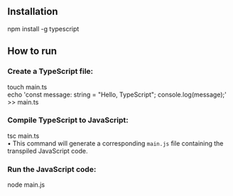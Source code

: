 
## Installation
npm install -g typescript

## How to run
### Create a TypeScript file: 
touch main.ts </br>
echo 'const message: string = "Hello, TypeScript";
console.log(message);' >> main.ts </br>

### Compile TypeScript to JavaScript: 
tsc main.ts </br>
• This command will generate a corresponding `main.js` file containing the transpiled JavaScript code.
### Run the JavaScript code:
node main.js 

